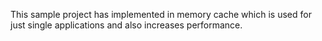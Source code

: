 This sample project has implemented in memory cache which is used for just single applications and also increases performance.
